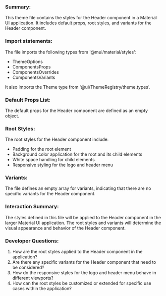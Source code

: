 ### Summary:
This theme file contains the styles for the Header component in a Material UI application. It includes default props, root styles, and variants for the Header component.

### Import statements:
The file imports the following types from '@mui/material/styles':
- ThemeOptions
- ComponentsProps
- ComponentsOverrides
- ComponentsVariants

It also imports the Theme type from '@ui/ThemeRegistry/theme.types'.

### Default Props List:
The default props for the Header component are defined as an empty object.

### Root Styles:
The root styles for the Header component include:
- Padding for the root element
- Background color application for the root and its child elements
- White space handling for child elements
- Responsive styling for the logo and header menu

### Variants:
The file defines an empty array for variants, indicating that there are no specific variants for the Header component.

### Interaction Summary:
The styles defined in this file will be applied to the Header component in the larger Material UI application. The root styles and variants will determine the visual appearance and behavior of the Header component.

### Developer Questions:
1. How are the root styles applied to the Header component in the application?
2. Are there any specific variants for the Header component that need to be considered?
3. How do the responsive styles for the logo and header menu behave in different viewports?
4. How can the root styles be customized or extended for specific use cases within the application?